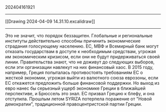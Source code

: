 202404161921
***
[[Drawing 2024-04-09 14.31.10.excalidraw]]
***
Это не значит, что порядок беззащитен.
Глобальные и региональные институты действительно способны причинить экономические страдания голосующему населению. 
ЕС, МВФ и Всемирный банк могут отказать государствам в доступе к необходимым средствам, угрожая им экономическим кризисом, если они не будут придерживаться своей линии.
Правительства знают, что не доживут до следующих выборов, если эти организации навлекут на них финансовый хаос.
В 2015 году, например, Греция попыталась противостоять требованиям ЕС о жесткой экономии, угрожая выйти из валютного союза еврозоны, если ЕС откажется предложить больше финансовой поддержки.
Но выход из евро нанес бы серьезный ущерб экономике Греции в ближайшей перспективе, и Брюссель это знал.
ЕС призвал Грецию к блефу, и она отступила.
Прошлым летом SYRIZA потерпела поражение от "Новой демократии", традиционной правоцентристской партии Греции.
